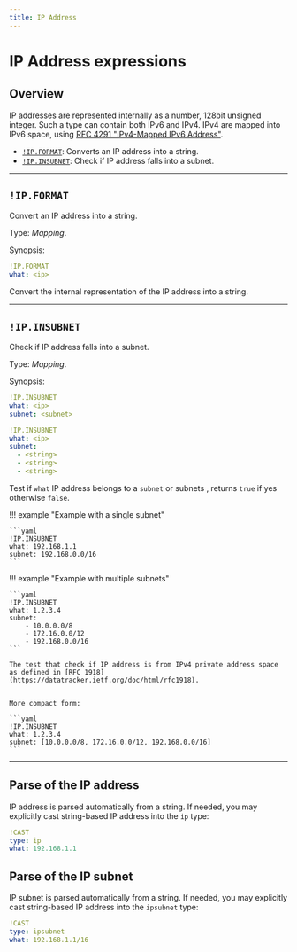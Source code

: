 ```yaml
---
title: IP Address
---
```


# IP Address expressions

## Overview

IP addresses are represented internally as a number, 128bit unsigned integer.
Such a type can contain both IPv6 and IPv4.
IPv4 are mapped into IPv6 space, using [RFC 4291 "IPv4-Mapped IPv6 Address"](https://datatracker.ietf.org/doc/html/rfc4291#section-2.5.5.2).


* [`!IP.FORMAT`](#ipformat): Converts an IP address into a string.
* [`!IP.INSUBNET`](#ipinsubnet): Check if IP address falls into a subnet.


---

## `!IP.FORMAT`

Convert an IP address into a string.

Type: _Mapping_.

Synopsis:

```yaml
!IP.FORMAT
what: <ip>
```

Convert the internal representation of the IP address into a string.

---

## `!IP.INSUBNET`

Check if IP address falls into a subnet.

Type: _Mapping_.

Synopsis:

```yaml
!IP.INSUBNET
what: <ip>
subnet: <subnet>
```

```yaml
!IP.INSUBNET
what: <ip>
subnet:
  - <string>
  - <string>
  - <string>
```

Test if `what` IP address belongs to a `subnet` or subnets , returns `true` if yes otherwise `false`.

!!! example "Example with a single subnet"

    ```yaml
    !IP.INSUBNET
    what: 192.168.1.1
    subnet: 192.168.0.0/16
    ```


!!! example "Example with multiple subnets"

    ```yaml
    !IP.INSUBNET
    what: 1.2.3.4
    subnet:
        - 10.0.0.0/8
        - 172.16.0.0/12
        - 192.168.0.0/16
    ```

    The test that check if IP address is from IPv4 private address space as defined in [RFC 1918](https://datatracker.ietf.org/doc/html/rfc1918).


    More compact form:

    ```yaml
    !IP.INSUBNET
    what: 1.2.3.4
    subnet: [10.0.0.0/8, 172.16.0.0/12, 192.168.0.0/16]
    ```

---

## Parse of the IP address

IP address is parsed automatically from a string.
If needed, you may explicitly cast string-based IP address into the `ip` type:

```yaml
!CAST
type: ip
what: 192.168.1.1
```

## Parse of the IP subnet

IP subnet is parsed automatically from a string.
If needed, you may explicitly cast string-based IP address into the `ipsubnet` type:

```yaml
!CAST
type: ipsubnet
what: 192.168.1.1/16
```
